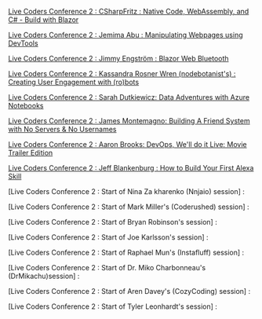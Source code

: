 [Live Coders Conference 2 : CSharpFritz : Native Code, WebAssembly, and C# - Build with Blazor](https://clips.twitch.tv/DifficultEncouragingSowThisIsSparta)

[Live Coders Conference 2 : Jemima Abu : Manipulating Webpages using DevTools](https://clips.twitch.tv/CrepuscularDeterminedPrariedogShazBotstix)

[Live Coders Conference 2 : Jimmy Engström : Blazor Web Bluetooth](https://clips.twitch.tv/AdorableAlertEndiveNononoCat)

[Live Coders Conference 2 : Kassandra Rosner Wren (nodebotanist's) : Creating User Engagement with (ro)bots](https://clips.twitch.tv/TastyPrettiestCoyoteBrokeBack)

[Live Coders Conference 2 : Sarah Dutkiewicz: Data Adventures with Azure Notebooks](https://clips.twitch.tv/SwissCrepuscularGoatSoBayed)

[Live Coders Conference 2 : James Montemagno: Building A Friend System with No Servers & No Usernames](https://clips.twitch.tv/SingleObeseMacaroniDancingBanana)

[Live Coders Conference 2 : Aaron Brooks: DevOps, We'll do it Live: Movie Trailer Edition](https://clips.twitch.tv/VivaciousSavoryOilFrankerZ)

[Live Coders Conference 2 : Jeff Blankenburg : How to Build Your First Alexa Skill](https://clips.twitch.tv/GiftedSeductiveDugongSMOrc)

[Live Coders Conference 2 : Start of Nina Za kharenko (Nnjaio) session] : 

[Live Coders Conference 2 : Start of Mark Miller's (Coderushed) session] : 

[Live Coders Conference 2 : Start of Bryan Robinson's session] : 

[Live Coders Conference 2 : Start of Joe Karlsson's session] : 

[Live Coders Conference 2 : Start of Raphael Mun's (Instafluff) session] : 

[Live Coders Conference 2 : Start of Dr. Miko Charbonneau's (DrMikachu)session] : 

[Live Coders Conference 2 : Start of Aren Davey's (CozyCoding) session] : 

[Live Coders Conference 2 : Start of Tyler Leonhardt's session] : 


